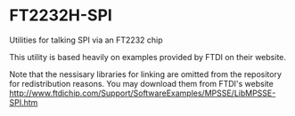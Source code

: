 # FT2232H-SPI
Utilities for talking SPI via an FT2232 chip

This utility is based heavily on examples provided by FTDI on their website.

Note that the nessisary libraries for linking are omitted from the repository for redistribution reasons. You may download them from FTDI's website
http://www.ftdichip.com/Support/SoftwareExamples/MPSSE/LibMPSSE-SPI.htm
